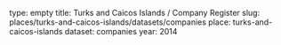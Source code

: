 type: empty
title: Turks and Caicos Islands / Company Register
slug: places/turks-and-caicos-islands/datasets/companies
place: turks-and-caicos-islands
dataset: companies
year: 2014
